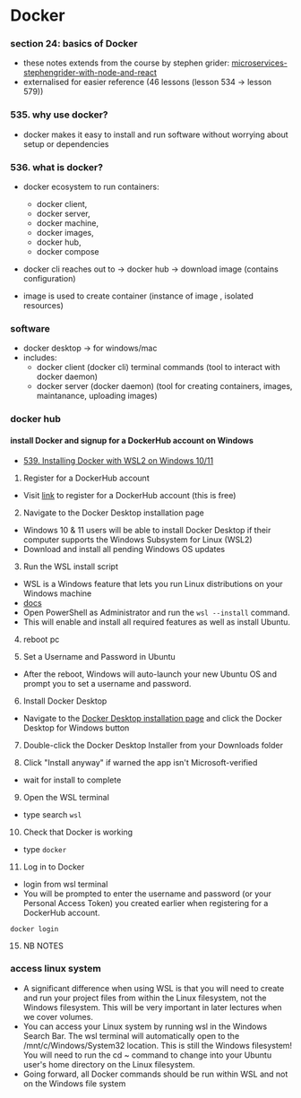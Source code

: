 # Docker

### section 24: basics of Docker
- these notes extends from the course by stephen grider: [microservices-stephengrider-with-node-and-react](https://github.com/clarklindev/microservices-stephengrider-with-node-and-react.git)
- externalised for easier reference (46 lessons (lesson 534 -> lesson 579))

### 535. why use docker?
- docker makes it easy to install and run software without worrying about setup or dependencies

### 536. what is docker?
- docker ecosystem to run containers: 
  - docker client, 
  - docker server, 
  - docker machine, 
  - docker images, 
  - docker hub, 
  - docker compose

- docker cli reaches out to -> docker hub -> download image (contains configuration) 
- image is used to create container (instance of image , isolated resources)

### software
- docker desktop -> for windows/mac 
- includes:
  - docker client (docker cli) terminal commands (tool to interact with docker daemon)
  - docker server (docker daemon) (tool for creating containers, images, maintanance, uploading images)

### docker hub

#### install Docker and signup for a DockerHub account on Windows
- [539. Installing Docker with WSL2 on Windows 10/11](https://www.udemy.com/course/microservices-with-node-js-and-react/learn/lecture/34345306#overview)
1. Register for a DockerHub account
  - Visit [link](https://hub.docker.com/signup) to register for a DockerHub account (this is free) 

2. Navigate to the Docker Desktop installation page
  - Windows 10 & 11 users will be able to install Docker Desktop if their computer supports the Windows Subsystem for Linux (WSL2)
  - Download and install all pending Windows OS updates

3. Run the WSL install script
  - WSL is a Windows feature that lets you run Linux distributions on your Windows machine
  - [docs](https://docs.microsoft.com/en-us/windows/wsl/install#install-wsl-command)
  - Open PowerShell as Administrator and run the `wsl --install` command.
  - This will enable and install all required features as well as install Ubuntu.

4. reboot pc

5. Set a Username and Password in Ubuntu
  - After the reboot, Windows will auto-launch your new Ubuntu OS and prompt you to set a username and password.

6. Install Docker Desktop
  - Navigate to the [Docker Desktop installation page](https://docs.docker.com/desktop/install/windows-install/) and click the Docker Desktop for Windows button

7. Double-click the Docker Desktop Installer from your Downloads folder

8. Click "Install anyway" if warned the app isn't Microsoft-verified
  - wait for  install to complete
  
9. Open the WSL terminal
  - type search `wsl`

10. Check that Docker is working
  - type `docker` 

11. Log in to Docker
  - login from wsl terminal
  - You will be prompted to enter the username and password (or your Personal Access Token) you created earlier when registering for a DockerHub account.

```command
docker login
```

15. NB NOTES

### access linux system
- A significant difference when using WSL is that you will need to create and run your project files from within the Linux filesystem, not the Windows filesystem. This will be very important in later lectures when we cover volumes.
- You can access your Linux system by running wsl in the Windows Search Bar. The wsl terminal will automatically open to the /mnt/c/Windows/System32 location. This is still the Windows filesystem! You will need to run the cd ~ command to change into your Ubuntu user's home directory on the Linux filesystem.
- Going forward, all Docker commands should be run within WSL and not on the Windows file system
